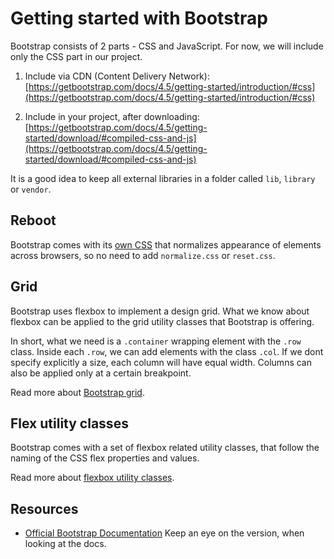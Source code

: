 # Getting started with Bootstrap

Bootstrap consists of 2 parts - CSS and JavaScript. For now, we will include only the CSS part in our project.

1. Include via CDN (Content Delivery Network): [https://getbootstrap.com/docs/4.5/getting-started/introduction/#css](https://getbootstrap.com/docs/4.5/getting-started/introduction/#css)

2. Include in your project, after downloading: [https://getbootstrap.com/docs/4.5/getting-started/download/#compiled-css-and-js](https://getbootstrap.com/docs/4.5/getting-started/download/#compiled-css-and-js)

It is a good idea to keep all external libraries in a folder called `lib`, `library` or `vendor`.

## Reboot

Bootstrap comes with its [own CSS](https://getbootstrap.com/docs/4.5/content/reboot/) that normalizes appearance of elements across browsers, so no need to add `normalize.css` or `reset.css`.

## Grid

Bootstrap uses flexbox to implement a design grid. What we know about flexbox can be applied to the grid utility classes that Bootstrap is offering.

In short, what we need is a `.container` wrapping element with the `.row` class. Inside each `.row`, we can add elements with the class `.col`.
If we dont specify explicitly a size, each column will have equal width.
Columns can also be applied only at a certain breakpoint.

Read more about [Bootstrap grid](https://getbootstrap.com/docs/4.5/layout/grid/).

## Flex utility classes

Bootstrap comes with a set of flexbox related utility classes, that follow the naming of the CSS flex properties and values.

Read more about [flexbox utility classes](https://getbootstrap.com/docs/4.5/utilities/flex/).

## Resources

- [Official Bootstrap Documentation](https://getbootstrap.com)
Keep an eye on the version, when looking at the docs.
